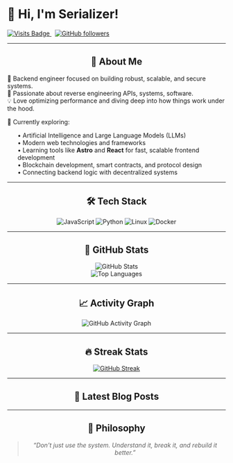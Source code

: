 <p align="center">
  <h1>👋 Hi, I'm Serializer!</h1>

  <a href="https://github.com/Web3-Serializer">
    <img src="https://komarev.com/ghpvc/?username=Web3-Serializer&style=flat-square" alt="Visits Badge" />
  </a>
  &nbsp;
  <a href="https://github.com/Web3-Serializer?tab=followers">
    <img src="https://img.shields.io/github/followers/Web3-Serializer?style=social" alt="GitHub followers" />
  </a>
</p>

---

<h2 align="center">🚀 About Me</h2>

<p>
  🔧 Backend engineer focused on building robust, scalable, and secure systems.<br/>
  🧠 Passionate about reverse engineering APIs, systems, software.<br/>
  💡 Love optimizing performance and diving deep into how things work under the hood.
</p>

<p>
  🧪 Currently exploring:
</p>

<ul style="list-style-type:none;">
  <li>• Artificial Intelligence and Large Language Models (LLMs)</li>
  <li>• Modern web technologies and frameworks</li>
  <li>• Learning tools like <b>Astro</b> and <b>React</b> for fast, scalable frontend development</li>
  <li>• Blockchain development, smart contracts, and protocol design</li>
  <li>• Connecting backend logic with decentralized systems</li>
</ul>

---

<h2 align="center">🛠️ Tech Stack</h2>

<p align="center">
  <img src="https://img.shields.io/badge/-JavaScript-black?style=flat&logo=javascript" alt="JavaScript" />
  <img src="https://img.shields.io/badge/-Python-3776AB?style=flat&logo=python" alt="Python" />
  <img src="https://img.shields.io/badge/-Linux-FCC624?style=flat&logo=linux&logoColor=black" alt="Linux" />
  <img src="https://img.shields.io/badge/-Docker-2496ED?style=flat&logo=docker" alt="Docker" />
</p>

---

<h2 align="center">🧩 GitHub Stats</h2>

<p align="center">
  <img src="https://github-readme-stats.vercel.app/api?username=Web3-Serializer&show_icons=true&hide_title=true" alt="GitHub Stats" />
  <br />
  <img src="https://github-readme-stats.vercel.app/api/top-langs/?username=Web3-Serializer&layout=compact&hide_title=true" alt="Top Languages" />
</p>

---

<h2 align="center">📈 Activity Graph</h2>

<p align="center">
  <img src="https://github-readme-activity-graph.vercel.app/graph?username=Web3-Serializer&theme=github-compact" alt="GitHub Activity Graph" />
</p>

---

<h2 align="center">🔥 Streak Stats</h2>

<p align="center">
  <a href="https://git.io/streak-stats">
    <img src="https://streak-stats.demolab.com/?user=Web3-Serializer&theme=default" alt="GitHub Streak" />
  </a>
</p>

---

<h2 align="center">📝 Latest Blog Posts</h2>

<!-- BLOG-POST-LIST:START -->
<!-- BLOG-POST-LIST:END -->

---

<h2 align="center">🧠 Philosophy</h2>

<blockquote align="center" style="font-style: italic;">
  “Don’t just use the system. Understand it, break it, and rebuild it better.”
</blockquote>
